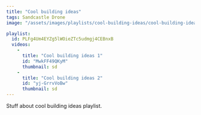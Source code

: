 ```yaml
---
title: "Cool building ideas"
tags: Sandcastle Drone
image: "/assets/images/playlists/cool-building-ideas/cool-building-ideas-logo.jpg"

playlist:
  id: PLFg4Um4EYZg5lWOieZTc5udmgj4CEBnxB
  videos:
    - 
      title: "Cool building ideas 1"
      id: "MwkFF49QKyM"
      thumbnail: sd
    - 
      title: "Cool building ideas 2"
      id: "yj-GrrvVoBw"
      thumbnail: sd
---
```

<p>Stuff about cool building ideas playlist.</p>